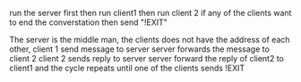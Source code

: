 run the server first then run client1 then run client 2
if any of the clients want to end the converstation then send "!EXIT"

The server is the middle man, the clients does not have the address of each other,
client 1 send message to server 
server forwards the message to client 2
client 2 sends reply to server
server forward the reply of client2 to client1
and the cycle repeats until one of the clients sends !EXIT
